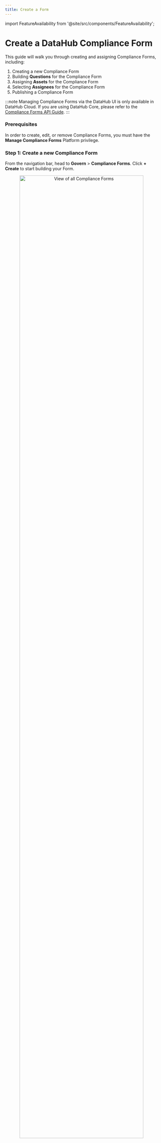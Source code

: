 ```yaml
---
title: Create a Form
---
```


import FeatureAvailability from '@site/src/components/FeatureAvailability';

# Create a DataHub Compliance Form

<FeatureAvailability/>

This guide will walk you through creating and assigning Compliance Forms, including:

1. Creating a new Compliance Form
2. Building **Questions** for the Compliance Form
3. Assigning **Assets** for the Compliance Form
4. Selecting **Assignees** for the Compliance Form
5. Publishing a Compliance Form

:::note
Managing Compliance Forms via the DataHub UI is only available in DataHub Cloud. If you are using DataHub Core, please refer to the [Compliance Forms API Guide](../../../api/tutorials/forms.md).
:::

### Prerequisites

In order to create, edit, or remove Compliance Forms, you must have the **Manage Compliance Forms** Platform privilege.

### Step 1: Create a new Compliance Form

From the navigation bar, head to **Govern** > **Compliance Forms**. Click **+ Create** to start building your Form.

<p align="center">
  <img 
       width="90%"  
       src="https://raw.githubusercontent.com/datahub-project/static-assets/refs/heads/main/imgs/compliance_forms/management/list-compliance-forms-before.png"
       alt="View of all Compliance Forms"/>
</p>

First up, provide the following details:

1. **Name:** Select a unique and descriptive name for your Compliance Form that clearly communicates its purpose, such as **"PII Certification Q4 2024"**.

   _**Pro Tip:** This name will be displayed to Assignees when they are assigned tasks, so make it clear and detailed to ensure it conveys the intent of the Form effectively._

2. **Description:** Craft a concise yet informative description that explains the purpose of the Compliance Form. Include key details such as the importance of the initiative, its objectives, and the expected completion timeline. This helps Assignees understand the context and significance of their role in the process.

   _**Example:** "This Compliance Form is designed to ensure all datasets containing PII are reviewed and verified by Q4 2024. Completing this Form is critical for compliance with organizational and regulatory requirements."_

3. **Type:** Specify the collection type for the Form, based on your compliance requirements:

   - **Completion:** The Form is considered complete once all required questions are answered for the selected Assets. We recommend this option for basic requirement completion use cases.

   - **Verification:** The Form is considered complete only when all required questions are answered for the selected Assets **and** an Assignee has explicitly "verified" the responses. We recommend this option when final sign-off by Assignees is necessary, ensuring they acknowledge the accuracy and validity of their responses.

4. Next, click **Add Question** to begin building the requirements for your Form.

<p align="center">
  <img
       width="90%"  
       src="https://raw.githubusercontent.com/datahub-project/static-assets/refs/heads/main/imgs/compliance_forms/management/create-compliance-form-add-question.png"
       alt="Create a new Compliance Form"/>
</p>

### Step 2: Build Questions for your Form

Next, define the Questions for your Compliance Forms. These are used to collect required information about selected assets, and must be completed by an Assignee in order for the Form to be considered complete.

There are 5 different question types to choose from:

- **Ownership:** Request one or more owners to be assigned to selected assets. Optionally restrict responses to a specific set of valid users, groups, and ownership types.
  - _E.g. Who is responsible for ensuring the accuracy of this Dataset?_
- **Domain:** Assign a Domain to the Asset, with the option to predefine the set of allowed Domains.
  - _E.g. Which Domain does this Dashboard belong to? Sales, Marketing, Finance._
- **Documentation:** Provide Documentation about the Asset and/or Column.
  - _E.g. What is the primary use case of this Dataset? What caveats should others be aware of?_
- **Glossary Terms:** Assign one or more Glossary Term to the Asset and/or Column, with the option to predefine the set of allowed Glossary Terms.
  - _E.g. What types of personally identifiable information (PII) are included in this Asset? Email, Address, SSN, etc._
- **Structured Properties:** Apply custom properties to an Asset and/or Column.
  - _E.g. What date will this Dataset be deprecated and deleted?_

When creating a Question, use a clear and concise Title that is easy for Assignees to understand. In the Description, include additional context or instructions to guide their responses. Both the Title and Description will be visible to Assignees when completing the Form, so make sure to provide any specific hints or details they may need to answer the Question accurately and confidently.

<p align="center">
  <img
       width="50%"  
       src="https://raw.githubusercontent.com/datahub-project/static-assets/refs/heads/main/imgs/compliance_forms/management/create-compliance-form-prompt.png"
       alt="Create a new Compliance Form prompt"/>
</p>

### Step 3: Assign Assets to your Compliance Form

Now that you have defined the Questions you want Assignees to complete, it's now time to assign the in-scope Assets for this exercise.

In the **Assign Assets** section, you can easily target the specific set of Assets that are relevant for this Form with the following steps:

1. Add a Condition or Group of Conditions
2. Choose the appropriate filter type, such as:
   - Asset Type (Dataset, Chart, etc.)
   - Platform (Snowflake, dbt, etc.)
   - Domain (Sales, Marketing, Finance, etc.)
   - Assigned Owners
   - Assigned Glossary Terms
3. Decide between **All**, **Any**, or **None** of the filters should apply
4. Preview the relevant Assets to confirm you have applied the appropriate filters

For example, you can apply filters to focus on all **Snowflake Datasets** that are also associated with the **Finance Domain**. This allows you to break down your compliance initiatives into manageable chunks, so you don't have to go after your entire data ecosystem in one go.

<p align="center">
  <img 
       width="90%"  
       src="https://raw.githubusercontent.com/datahub-project/static-assets/refs/heads/main/imgs/compliance_forms/management/create-compliance-form-assign-assets.png"
       alt="Assign assets to a Compliance Form"/>
</p>

### Step 4: Select Assignees to complete your Compliance Form

With the Questions and assigned Assets defined, the next step is to select the Assignees—the Users and/or Groups responsible for completing the Form.

In the **Add Recipients** section, decide who is responsible for completing the Form:

- **Asset Owners:** Any User that is assigned to one of the in-scope Assets will be able to complete the Form. This is useful for larger initiatives when you may not know the full set of Users.
- **Specific Users and/or Groups:** Select a specific set of Users and/or Groups within DataHub. This is useful when Ownership of the Assets may be poorly-defined.

<p align="center">
  <img 
       width="90%"  
       src="https://raw.githubusercontent.com/datahub-project/static-assets/refs/heads/main/imgs/compliance_forms/management/create-compliance-form-add-users-or-groups.png"
       alt="Assign recipients to a Compliance Form"/>
</p>

### Step 5: Publish your Form

After defining the Questions, assigning Assets, and selecting the Assignees, your Form is ready to be published. Once published, Assignees will be notified to complete the Form for the Assets they are responsible for.

To publish a Form, simply click **Publish**.

:::caution
Once you have published a Form, you **cannot** change or add Questions. You can, however, change the set of Assets and/or Assignees for the Form.
:::

Not ready for primetime just yet? No worries! You also have the option to **Save Draft**.

<p align="center">
  <img
       width="80%"  
       src="https://raw.githubusercontent.com/datahub-project/static-assets/refs/heads/main/imgs/compliance_forms/management/create-compliance-form-publish.png"
       alt="Publish a Compliance Form"/>
</p>

## FAQ and Troubleshooting

**Does answering a Compliance Form Question update the selected Asset?**

Yes! Compliance Forms serve as a powerful tool for gathering and updating key attributes for your mission-critical Data Assets at scale. When a Question is answered, the response directly updates the corresponding attributes of the selected Asset.

**How does a Compliance Form interact with existing metadata?**

If an Asset already has existing metadata that is also referenced in a Form Question, Assignees will have the option to confirm the existing value, overwrite the value, or append additional details.

_You can find more details and examples in the [Complete a Form](complete-a-form.md#understanding-different-form-question-completion-states) guide._

**What is the difference between Completion and Verification Forms?**

Both Form types are a way to configure a set of optional and/or required Questions for DataHub users to complete. When using Verification Forms, users will be presented with a final verification step once all required questions have been completed; you can think of this as a final acknowledgment of the accuracy of information submitted.

**Can I assign multiple Forms to a single Asset?**

You sure can! Please keep in mind that an Asset will only be considered Documented or Verified if all required questions are completed on all assigned Forms.

**How will DataHub Users know that a Compliance Form has been assigned to them?**

They have to check the Inbox on the navigation bar. There are no off-platform notifications for Compliance Forms at this time.

**How do I track the progress of Form completion?**

Great question. We are working on Compliance Forms Analytics that will directly show you the progress of your initiative across the selected Assets. Stay tuned!

### API Tutorials

- [Compliance Form API Guide](../../../api/tutorials/forms.md)

### Related Features

- [DataHub Structured Properties](../../feature-guides/properties/overview.md)

## Next Steps

Now that you have created a DataHub Compliance Form, you're ready to [Complete a Compliance Form](complete-a-form.md).
